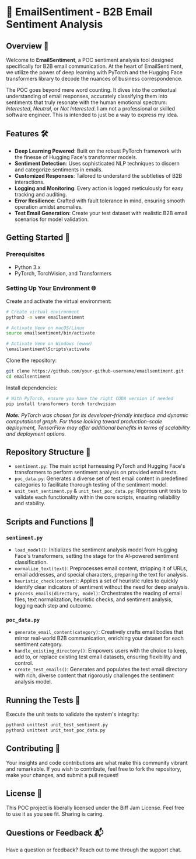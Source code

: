 # 📧 EmailSentiment - B2B Email Sentiment Analysis

## Overview 🌟
Welcome to **EmailSentiment**, a POC sentiment analysis tool designed specifically for B2B email communication. At the heart of EmailSentiment, we utilize the power of deep learning with PyTorch and the Hugging Face transformers library to decode the nuances of business correspondence.

The POC goes beyond mere word counting. It dives into the contextual understanding of email responses, accurately classifying them into sentiments that truly resonate with the human emotional spectrum: _Interested_, _Neutral_, or _Not Interested_. I am not a professional or skilled software engineer. This is intended to just be a way to express my idea.

## Features 🛠️
- **Deep Learning Powered**: Built on the robust PyTorch framework with the finesse of Hugging Face's transformer models.
- **Sentiment Detection**: Uses sophisticated NLP techniques to discern and categorize sentiments in emails.
- **Customized Responses**: Tailored to understand the subtleties of B2B interactions.
- **Logging and Monitoring**: Every action is logged meticulously for easy tracking and auditing.
- **Error Resilience**: Crafted with fault tolerance in mind, ensuring smooth operation amidst anomalies.
- **Test Email Generation**: Create your test dataset with realistic B2B email scenarios for model validation.

## Getting Started 🚀
### Prerequisites
- Python 3.x
- PyTorch, TorchVision, and Transformers




### Setting Up Your Environment 🌐

Create and activate the virtual environment:
```sh
# Create virtual environment
python3 -m venv emailsentiment

# Activate Venv on macOS/Linux
source emailsentiment/bin/activate

# Activate Venv on Windows (ewww)
\emailsentiment\Scripts\activate
```

Clone the repository:
```sh
git clone https://github.com/your-github-username/emailsentiment.git
cd emailsentiment
```

Install dependencies:
```sh
# With PyTorch, ensure you have the right CUDA version if needed
pip install transformers torch torchvision
```
_**Note:** PyTorch was chosen for its developer-friendly interface and dynamic computational graph. For those looking toward production-scale deployment, TensorFlow may offer additional benefits in terms of scalability and deployment options._

## Repository Structure 📁
- `sentiment.py`: The main script harnessing PyTorch and Hugging Face's transformers to perform sentiment analysis on provided email texts.
- `poc_data.py`: Generates a diverse set of test email content in predefined categories to facilitate thorough testing of the sentiment model.
- `unit_test_sentiment.py` & `unit_test_poc_data.py`: Rigorous unit tests to validate each functionality within the core scripts, ensuring reliability and stability.

## Scripts and Functions 📜
### `sentiment.py`
- `load_model()`: Initializes the sentiment analysis model from Hugging Face's transformers, setting the stage for the AI-powered sentiment classification.
- `normalize_text(text)`: Preprocesses email content, stripping it of URLs, email addresses, and special characters, preparing the text for analysis.
- `heuristic_check(content)`: Applies a set of heuristic rules to quickly identify clear indicators of sentiment without the need for deep analysis.
- `process_emails(directory, model)`: Orchestrates the reading of email files, text normalization, heuristic checks, and sentiment analysis, logging each step and outcome.

### `poc_data.py`
- `generate_email_content(category)`: Creatively crafts email bodies that mirror real-world B2B communication, enriching your dataset for each sentiment category.
- `handle_existing_directory()`: Empowers users with the choice to keep, add to, or replace existing test email datasets, ensuring flexibility and control.
- `create_test_emails()`: Generates and populates the test email directory with rich, diverse content that rigorously challenges the sentiment analysis model.

## Running the Tests 🧪
Execute the unit tests to validate the system's integrity:
```sh
python3 unittest unit_test_sentiment.py
python3 unittest unit_test_poc_data.py
```

## Contributing 👥
Your insights and code contributions are what make this community vibrant and remarkable. If you wish to contribute, feel free to fork the repository, make your changes, and submit a pull request!

## License 📄
This POC project is liberally licensed under the Biff Jam License. Feel free to use it as you see fit. Sharing is caring. 

## Questions or Feedback 📬
Have a question or feedback? Reach out to me through the support chat. 

